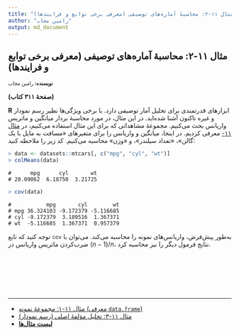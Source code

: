 ```yaml
---
title: "مثال ۱۱-۲: محاسبهٔ آماره‌های توصیفی (معرفی برخی توابع و فرایندها)"
author: "رامین مجاب"
output: md_document
---
```

##  مثال ۱۱-۲: محاسبهٔ آماره‌های توصیفی (معرفی برخی توابع و فرایندها)
<p style='font-size: 0.8em;'><b>نویسنده:</b> <span>رامین مجاب</span></p>

**(صفحهٔ ۳۱۱ کتاب)**

‏**R** ابزارهای قدرتمندی برای تحلیل آمار توصیفی دارد. با برخی ویژگی‌ها نظیر رسم نمودار و غیره تاکنون آشنا شده‌اید. در این مثال، در مورد محاسبهٔ بردار میانگین و ماتریس واریانس بحث می‌کنیم.  مجموعهٔ مشاهداتی که برای این مثال استفاده می‌کنیم، در [مثال ۱۱-](matrix_book_fa_example11.1) معرفی کردیم. در اینجا، میانگین و واریانس را برای متغیرهای «مسافت به مایل با یک گالن»، «تعداد سیلندر»، و «وزن» محاسبه می‌کنیم. کد زیر را ملاحظه کنید:


``` r
> data <- datasets::mtcars[, c("mpg", "cyl", "wt")]
> colMeans(data)
```

```
#      mpg      cyl       wt 
# 20.09062  6.18750  3.21725
```

``` r
> cov(data)
```

```
#           mpg       cyl        wt
# mpg 36.324103 -9.172379 -5.116685
# cyl -9.172379  3.189516  1.367371
# wt  -5.116685  1.367371  0.957379
```
توجه کنید که تابع `cov` به‌طور پیش‌فرض، واریانس‌های نمونه را محاسبه می‌کند. می‌توان با ضرب‌کردن ماتریس واریانس در $(n-1)/n$، نتایج فرمول دیگر را نیز محاسبه کرد.
  


<p style='margin-bottom:3cm;'></p><hr/>

- [مثال ۱۱-۱: مجموعهٔ نمونه (معرفی  `data.frame`)](matrix_book_fa_example11.1.html)
- [مثال ۱۱-۳: تحلیل مؤلفهٔ اصلی (رسم نمودار)](matrix_book_fa_example11.3.html)
- [<b>لیست مثال‌ها</b>](matrix_book_fa.html)
